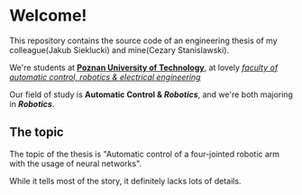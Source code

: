 # Welcome!
This repository contains the source code of an engineering thesis of my colleague(Jakub Sieklucki) and mine(Cezary Stanislawski).

We're students at [**Poznan University of Technology**](https://put.poznan.pl/), at lovely [*faculty of automatic control, robotics & electrical engineering*](https://goo.gl/maps/L2rSoj7zUiYd6xue9)

Our field of study is **Automatic Control & _Robotics_**, and we're both majoring in **_Robotics_**.

## The topic
The topic of the thesis is "Automatic control of a four-jointed robotic arm with the usage of neural networks". 

While it tells most of the story, it definitely lacks lots of details.